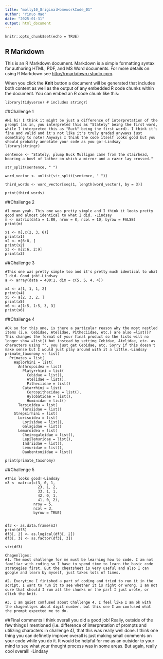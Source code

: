 ```yaml
---
title: "molly10_OriginalHomeworkCode_01"
author: "Yinuo Mao"
date: "2025-01-31"
output: html_document
---
```


```{r setup, include=FALSE}
knitr::opts_chunk$set(echo = TRUE)
```

## R Markdown

This is an R Markdown document. Markdown is a simple formatting syntax for authoring HTML, PDF, and MS Word documents. For more details on using R Markdown see <http://rmarkdown.rstudio.com>.

When you click the **Knit** button a document will be generated that includes both content as well as the output of any embedded R code chunks within the document. You can embed an R code chunk like this:

```{r}
library(tidyverse) # includes stringr)
```

##Challenge 1

```{r}
#Hi hi! I think it might be just a difference of interpretation of the prompt (as in, you interpreted this as "Stately" being the first word, while I interpreted this as "Buck" being the first word). I think it's fine and valid and it's not like it's truly graded anyways just something to note! Anyways I think the code itself looks good but you should probably annotate your code as you go!-Lindsay
library(stringr)

sentence <- "Stately, plump Buck Mulligan came from the stairhead, bearing a bowl of lather on which a mirror and a razor lay crossed."

str_split(sentence, " ")

word_vector <- unlist(str_split(sentence, " "))

third_words <- word_vector[seq(1, length(word_vector), by = 3)]

print(third_words)
```

##Challenge 2

```{r}
#I mean yeah. This one was pretty simple and I think it looks pretty good and almost identical to what I did. -Lindsay
m <- matrix(data = 1:80, nrow = 8, ncol = 10, byrow = FALSE)
print(m)

x1 <- m[,c(2, 3, 6)]
print(x1)
x2 <- m[6:8, ]
print(x2)
x3 <- m[2:6, 2:9]
print(x3)
```
##Challenge 3

```{r}
#This one was pretty simple too and it's pretty much identical to what I did. Good job!-Lindsay
a <- array(data = 400:1, dim = c(5, 5, 4, 4))

x4 <- a[1, 1, 1, 2]
print(x4)
x5 <- a[2, 3, 2, ]
print(x5)
x6 <- a[1:5, 1:5, 3, 3]
print(x6)
```

##Challenge 4

```{r}
#Ok so for this one, is there a particular reason why the most nestled items (i.e. Cebidae, Atelidae, Pitheciidae, etc.) are also =list()? This changes the format of your final product so the lists will no longer show =list() but instead by setting Cebidae, Atelidae, etc. as characters using "", you just get Cebidae, etc. Sorry if this doesn't make sense but I would just play around with it a little.-Lindsay
primate_taxonomy <- list(
  Primates = list(
    Haplorhini = list(
      Anthropoidea = list(
        Platyrrhini = list(
          Cebidae = list(),
          Atelidae = list(),
          Pitheciidae = list()
        Catarrhini = list(
          Cercopithecidae = list(),
          Hylobatidae = list(),
          Hominidae = list()
      Tarsioidea = list(
        Tarsiidae = list()
    Strepsirhini = list(
      Lorisoidea = list(
        Lorisidae = list(),
        Galagidae = list()
      Lemuroidea = list(
        Cheirogaleidae = list(),
        Lepilemuridae = list(),
        Indriidae = list(),
        Lemuridae = list(),
        Daubentoniidae = list()

print(primate_taxonomy)
```

##Challenge 5

```{r}
#This looks good!-Lindsay
m3 <- matrix(c(3, 0, 1,
               23, 1, 2,
               33, 1, 1,
               42, 0, 1,
               41, 0, 2),
             nrow = 5,
             ncol = 3,
             byrow = TRUE)


df3 <- as.data.frame(m3)
print(df3)
df3[, 2] <- as.logical(df3[, 2])
df3[, 3] <- as.factor(df3[, 3])

str(df3)

Chagenllges:
#1. The most challenge for me must be learning how to code. I am not familiar with coding so I have to spend time to learn the basic code strategies first. But the cheatsheet is very useful and also I can google and learn by myself, just takes lots of times.

#2. Everytime I finished a part of coding and tried to run it in the script, I want to run it to see whether it is right or wrong. I am not sure that should I run all the chunks or the part I just wrote, or click the knit.

#3. I am quiet comfused about Challenge 4. I feel like I am ok with the chagenllges about digit number, but this one I am confused what the prompt expected me to do.

```
##Final comments
I think overall you did a good job! Really, outside of the few things I mentioned (i.e. difference of interpretation of prompts and utilizing characters in challenge 4), that this was really well done. I think one thing you can definetly improve overall is just making small comments on your code while you do it. It would be helpful for me as an outsider to your mind to see what your thought process was in some areas. But again, really cool overall!
-Lindsay

